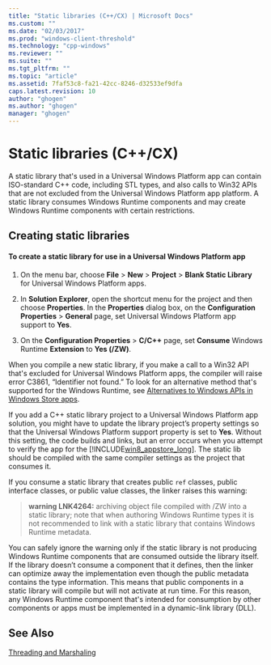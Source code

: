 ```yaml
---
title: "Static libraries (C++/CX) | Microsoft Docs"
ms.custom: ""
ms.date: "02/03/2017"
ms.prod: "windows-client-threshold"  
ms.technology: "cpp-windows"
ms.reviewer: ""
ms.suite: ""
ms.tgt_pltfrm: ""
ms.topic: "article"
ms.assetid: 7faf53c8-fa21-42cc-8246-d32533ef9dfa
caps.latest.revision: 10
author: "ghogen"
ms.author: "ghogen"
manager: "ghogen"
---
```

# Static libraries (C++/CX)
A static library that's used in a Universal Windows Platform app can contain ISO-standard C++ code, including STL types, and also calls to Win32 APIs that are not excluded from the Universal Windows Platform app platform. A static library consumes Windows Runtime components and may create Windows Runtime components with certain restrictions.  
  
## Creating static libraries  
  
#### To create a static library for use in a Universal Windows Platform app  
  
1.  On the menu bar, choose **File** > **New** > **Project** > **Blank Static Library** for Universal Windows Platform apps.  
  
2.  In **Solution Explorer**, open the shortcut menu for the project and then choose **Properties**. In the **Properties** dialog box, on the **Configuration Properties** > **General** page, set Universal Windows Platform app support to **Yes**.  
  
3.  On the **Configuration Properties** > **C/C++** page, set **Consume** Windows Runtime **Extension** to **Yes (/ZW)**.  
  
 When you compile a new static library, if you make a call to a Win32 API that's excluded for Universal Windows Platform apps, the compiler will raise error C3861, “Identifier not found.” To look for an alternative method that's supported for the Windows Runtime, see [Alternatives to Windows APIs in Windows Store apps](http://msdn.microsoft.com/en-us/75568012-61e0-41cc-a4df-c698f54f21ec).  
  
 If you add a C++ static library project to a Universal Windows Platform app solution, you might have to update the library project’s property settings so that the Universal Windows Platform support property is set to **Yes**. Without this setting, the code builds and links, but an error occurs when you attempt to verify the app for the [!INCLUDE[win8_appstore_long](../cppcx/includes/win8-appstore-long-md.md)]. The static lib should be compiled with the same compiler settings as the project that consumes it.  
  
 If you consume a static library that creates public `ref` classes, public interface classes, or public value classes, the linker raises this warning:  
  
> **warning LNK4264:** archiving object file compiled with /ZW into a static library; note that when authoring Windows Runtime types it is not recommended to link with a static library that contains Windows Runtime metadata.  
  
 You can safely ignore the warning only if the static library is not producing Windows Runtime components that are consumed outside the library itself. If the library doesn’t consume a component that it defines, then the linker can optimize away the implementation even though the public metadata contains the type information. This means that public components in a static library will compile but will not activate at run time. For this reason, any Windows Runtime component that's intended for consumption by other components or apps must be implemented in a dynamic-link library (DLL).  
  
## See Also  
 [Threading and Marshaling](../cppcx/threading-and-marshaling-c-cx.md)